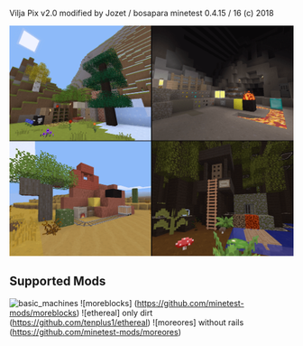 Vilja Pix v2.0 modified by Jozet / bosapara
minetest 0.4.15 / 16
(c) 2018

![Screenshot](Template.png)

## Supported Mods
![basic_machines](https://github.com/ac-minetest/basic_machines)
![moreblocks] (https://github.com/minetest-mods/moreblocks)
![ethereal] only dirt (https://github.com/tenplus1/ethereal)
![moreores] without rails (https://github.com/minetest-mods/moreores)

